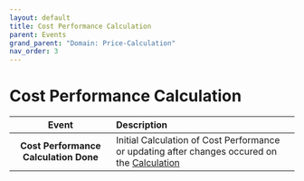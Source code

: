 ```yaml
---
layout: default
title: Cost Performance Calculation
parent: Events
grand_parent: "Domain: Price-Calculation"
nav_order: 3
---
```


# Cost Performance Calculation

| Event | Description |
|:------:|:------------|
| **Cost Performance Calculation Done** | Initial Calculation of Cost Performance or updating after changes occured on the [Calculation](../entities/calculation.md) |